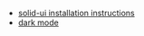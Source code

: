 - [solid-ui installation instructions](https://www.solid-ui.com/docs/installation/tauri)
- [dark mode](https://www.solid-ui.com/docs/dark-mode/vite)